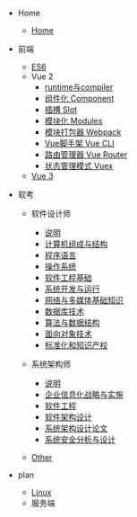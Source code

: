 <!-- docs/_sidebar.md -->

- Home
  - [Home](/)

- 前端
  - [ES6](/front-end/ES6/)
  - Vue 2
    - [runtime与compiler](front-end/Vue2/Runtime.md)
    - [组件化 Component](front-end/Vue2/Component.md)
    - [插槽 Slot](front-end/Vue2/Slot.md)
    - [模块化 Modules](front-end/Vue2/Modules.md)
    - [模块打包器 Webpack](front-end/Vue2/Webpack.md)
    - [Vue脚手架 Vue CLI](front-end/Vue2/Vue_CLI.md)
    - [路由管理器 Vue Router](front-end/Vue2/Vue_Router.md)
    - [状态管理模式 Vuex](front-end/Vue2/Vuex.md)
  - [Vue 3](/front-end/Vue3/)
- 软考
  - 软件设计师
    - [说明](ruankao/rjsjs/说明.md)
    - [计算机组成与结构](ruankao/rjsjs/计算机组成与结构.md)
    - [程序语言](ruankao/rjsjs/程序语言.md)
    - [操作系统](ruankao/rjsjs/操作系统.md)
    - [软件工程基础](ruankao/rjsjs/软件工程基础.md)
    - [系统开发与运行](ruankao/rjsjs/系统开发与运行.md)
    - [网络与多媒体基础知识](ruankao/rjsjs/网络与多媒体基础知识.md)
    - [数据库技术](ruankao/rjsjs/数据库技术.md)
    - [算法与数据结构](ruankao/rjsjs/算法与数据结构.md)
    - [面向对象技术](ruankao/rjsjs/面向对象技术.md)
    - [标准化和知识产权](ruankao/rjsjs/标准化和知识产权.md)
  - 系统架构师
    - [说明](ruankao/xtjgs/start.md)
    - [企业信息化战略与实施](ruankao/xtjgs/enterprise-informatization-strategy-and-implementation.md)
    - [软件工程](ruankao/xtjgs/software-engineering.md)
    - [软件架构设计](ruankao/xtjgs/software-architecture-design.md)
    - [系统架构设计论文](ruankao/xtjgs/design-thesis.md)
    - [系统安全分析与设计](ruankao/xtjgs/system-security-analysis-and-design.md)

  - [Other](/Others/)
- plan
  - [Linux](/Linux/)
  - 服务端
